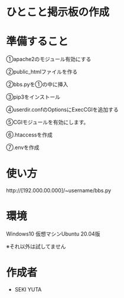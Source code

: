 # ひとこと掲示板の作成

# 準備すること

①apache2のモジュール有効にする

②public_htmlファイルを作る

②bbs.pyを①の中に挿入

③pip3をインストール

④userdir.confのOptionsにExecCGIを追加する

⑤CGIモジュールを有効にします。

⑥.htaccessを作成

⑦.envを作成


# 使い方
http://[192.000.00.000]/~username/bbs.py

# 環境
Windows10
仮想マシンUbuntu 20.04版

※それ以外は試してません

# 作成者
* SEKI YUTA
